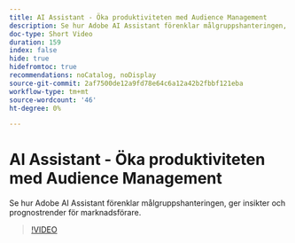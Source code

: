 ```yaml
---
title: AI Assistant - Öka produktiviteten med Audience Management
description: Se hur Adobe AI Assistant förenklar målgruppshanteringen, ger insikter och prognostrender för marknadsförare.
doc-type: Short Video
duration: 159
index: false
hide: true
hidefromtoc: true
recommendations: noCatalog, noDisplay
source-git-commit: 2af7500de12a9fd78e64c6a12a42b2fbbf121eba
workflow-type: tm+mt
source-wordcount: '46'
ht-degree: 0%

---
```



# AI Assistant - Öka produktiviteten med Audience Management

Se hur Adobe AI Assistant förenklar målgruppshanteringen, ger insikter och prognostrender för marknadsförare.

<!-- 82_OS512_3442427_158_ai-assistant-boosting-productivity-in-audience-management -->
>[!VIDEO](https://video.tv.adobe.com/v/3458182/?learn=on&enablevpops=true)
